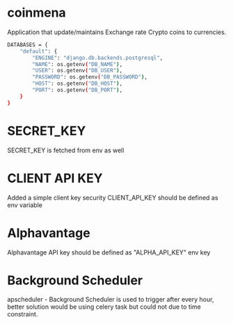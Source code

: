 # coinmena

Application that update/maintains Exchange rate Crypto coins to currencies.


```bash
DATABASES = {
    "default": {
        "ENGINE": "django.db.backends.postgresql",
        "NAME": os.getenv("DB_NAME"),
        "USER": os.getenv("DB_USER"),
        "PASSWORD": os.getenv("DB_PASSWORD"),
        "HOST": os.getenv("DB_HOST"),
        "PORT": os.getenv("DB_PORT"),
    }
}
```

# SECRET_KEY
SECRET_KEY is fetched from env as well


# CLIENT API KEY
Added a simple client key security
CLIENT_API_KEY should be defined as env variable

# Alphavantage
Alphavantage API key should be defined as "ALPHA_API_KEY" env key

# Background Scheduler

apscheduler - Background Scheduler is used to trigger after every hour, better solution would be using celery task but could not due to time constraint.




